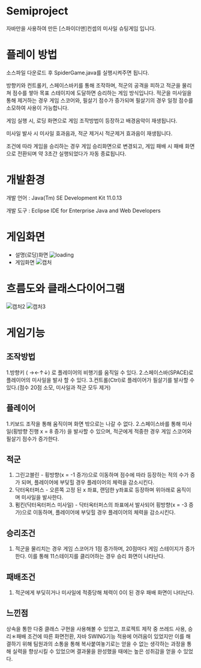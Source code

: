 # Semiproject

자바만을 사용하여 만든 [스파이더맨]컨셉의 미사일 슈팅게임 입니다.

# 플레이 방법

소스파일 다운로드 후 SpiderGame.java를 실행시켜주면 됩니다.

방향키와 컨트롤키, 스페이스바키를 통해 조작하며, 적군의 공격을 피하고 적군을 물리쳐 점수를 쌓아 목표 스테이지에 도달하면 승리하는 게임 방식입니다.
적군을 미사일을 통해 제거하는 경우 게임 스코어와, 필살기 점수가 증가되며 필살기의 경우 일정 점수를 소모하여 사용이 가능합니다.

게임 실행 시, 로딩 화면으로 게임 조작방법이 등장하고 배경음악이 재생됩니다.

미사일 발사 시 미사일 효과음과, 적군 제거시 적군제거 효과음이 재생됩니다.

조건에 따라 게임을 승리하는 경우 게임 승리화면으로 변경되고, 게임 패배 시 패배 화면으로 전환되며 약 3초간 실행되었다가 자동 종료됩니다.

# 개발환경


개발 언어 : Java(Tm) SE Development Kit 11.0.13 


개발 도구 : Eclipse IDE for Enterprise Java and Web Developers

# 게임화면 
+ 설명(로딩)화면
![loading](https://user-images.githubusercontent.com/79977761/170080787-48784e57-2a9b-4d77-9e4d-ed231c39c5b7.png)
+ 게임화면
![캡처](https://user-images.githubusercontent.com/79977761/170080917-81807a8d-b94f-4ea6-b28b-eafca130dcab.PNG)

# 흐름도와 클래스다이어그램
![캡처2](https://user-images.githubusercontent.com/79977761/170082187-c3bcf03e-841e-4aeb-95e3-6905013929f0.PNG)
![캡처3](https://user-images.githubusercontent.com/79977761/170082258-c9629c1f-2780-45a5-a44d-079f2c7f527e.PNG)

# 게임기능 
## 조작방법
1.방향키 ( →←↑↓) 로 플레이어의 비행기를 움직일 수 있다.
2.스페이스바(SPACE)로 플레이어의 미사일을 발사 할 수 있다.
3.컨트롤(Ctrl)로 플레이어가 필살기를 발사할 수 있다.(점수 20점 소모, 미사일과 적군 모두 제거)

## 플레이어
1.키보드 조작을 통해 움직이며 화면 밖으로는 나갈 수 없다.
2.스페이스바를 통해 미사일(횡방향 진행 x = 8 증가) 을 발사할 수 있으며, 적군에게 적중한 경우 게임 스코어와 필살기 점수가 증가한다.


## 적군
1. 그린고블린 - 횡방향(x = -1 증가)으로 이동하며 점수에 따라 등장하는 적의 수가 증가 되며, 플레이어에 부딪힐 경우 플레이어의 체력을 감소시킨다.
2. 닥터옥터퍼스 -  오른쪽 고정 된 x 좌표, 랜덤한 y좌표로 등장하며 위아래로 움직이며 미사일을 발사한다.
3. 펌킨(닥터옥터퍼스 미사일) - 닥터옥터퍼스의 좌표에서 발사되어 횡방향(x = -3 증가)으로 이동하며, 플레이어에 부딪힐 경우 플레이어의 체력을 감소시킨다.

## 승리조건
1. 적군을 물리치는 경우 게임 스코어가 1점 증가하며, 20점마다 게임 스테이지가 증가한다.
이를 통해 11스테이지를 클리어하는 경우 승리 화면이 나타난다.

## 패배조건
1. 적군에게 부딪히거나 미사일에 적중당해 체력이 0이 된 경우 패배 화면이 나타난다.

## 느낀점
상속을 통한 다중 클래스 구현을 사용해볼 수 있었고, 프로젝트 제작 중 쓰레드 사용, 승리＊패배 조건에 따른 화면전환, 자바 SWING기능 적용에 어려움이 있었지만 이를 해결하기 위해 팀원과의 소통을 통해 복사붙여놓기로는 얻을 수 없는 생각하는 과정을 통해 실력을 향상시킬 수 있었으며 결과물을 완성했을 때에는 높은 성취감을 얻을 수 있었다.

